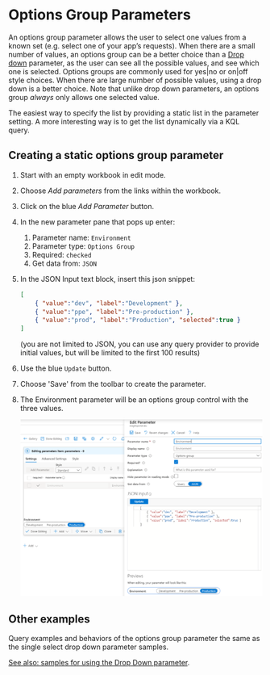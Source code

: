 # Options Group Parameters

An options group parameter allows the user to select one values from a known set (e.g. select one of your app’s requests). When there are a small number of values, an options group can be a better choice than a [Drop down](./DropDown.md) parameter, as the user can see all the possible values, and see which one is selected. Options groups are commonly used for yes|no or on|off style choices. When there are large number of possible values, using a drop down is a better choice. Note that unlike drop down parameters, an options group *always* only allows one selected value.

The easiest way to specify the list by providing a static list in the parameter setting. A more interesting way is to get the list dynamically via a KQL query.

## Creating a static options group parameter
1. Start with an empty workbook in edit mode.
2. Choose _Add parameters_ from the links within the workbook.
3. Click on the blue _Add Parameter_ button.
4. In the new parameter pane that pops up enter:
    1. Parameter name: `Environment`
    2. Parameter type: `Options Group`
    3. Required: `checked`
    5. Get data from: `JSON`
5. In the JSON Input text block, insert this json snippet:
    ```json
    [
        { "value":"dev", "label":"Development" },
        { "value":"ppe", "label":"Pre-production" },
        { "value":"prod", "label":"Production", "selected":true }
    ]
    ```
    (you are not limited to JSON, you can use any query provider to provide initial values, but will be limited to the first 100 results)
6. Use the blue `Update` button.
7. Choose 'Save' from the toolbar to create the parameter.
8. The Environment parameter will be an options group control with the three values.

   ![Image showing the creation of a static options group](../Images/Parameters-OptionsGroup-Create.png)


## Other examples

Query examples and behaviors of the options group parameter the same as the single select drop down parameter samples.

[See also: samples for using the Drop Down parameter](./DropDown.md#Creating_a_dynamic_drop_down_parameter).

